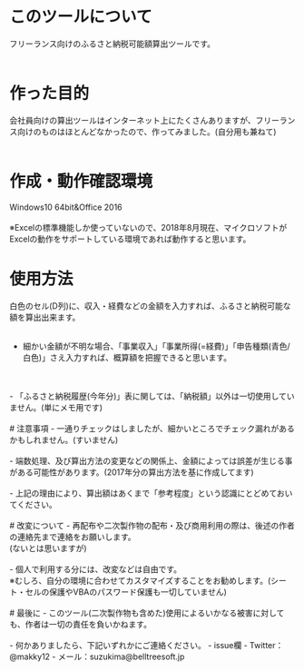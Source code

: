 # このツールについて
フリーランス向けのふるさと納税可能額算出ツールです。
<br>
<br>

# 作った目的
会社員向けの算出ツールはインターネット上にたくさんありますが、フリーランス向けのものはほとんどなかったので、作ってみました。(自分用も兼ねて)
<br>
<br>

# 作成・動作確認環境
Windows10 64bit&Office 2016
<br><br>
※Excelの標準機能しか使っていないので、2018年8月現在、マイクロソフトがExcelの動作をサポートしている環境であれば動作すると思います。

# 使用方法
白色のセル(D列)に、収入・経費などの金額を入力すれば、ふるさと納税可能な額を算出出来ます。
<br><br>
- 細かい金額が不明な場合、「事業収入」「事業所得(=経費)」「申告種類(青色/白色)」さえ入力すれば、概算額を把握できると思います。
<br>
<br>
- 「ふるさと納税履歴(今年分)」表に関しては、「納税額」以外は一切使用していません。(単にメモ用です)
<br>
<br>
# 注意事項
- 一通りチェックはしましたが、細かいところでチェック漏れがあるかもしれません。(すいません)<br><br>
- 端数処理、及び算出方法の変更などの関係上、金額によっては誤差が生じる事がある可能性があります。(2017年分の算出方法を基に作成してます)<br><br>
- 上記の理由により、算出額はあくまで「参考程度」という認識にとどめておいてください。
<br>
<br>
# 改変について
- 再配布や二次製作物の配布・及び商用利用の際は、後述の作者の連絡先まで連絡をお願いします。<br>
(ないとは思いますが)<br><br>
- 個人で利用する分には、改変などは自由です。<br>※むしろ、自分の環境に合わせてカスタマイズすることをお勧めします。(シート・セルの保護やVBAのパスワード保護も一切していません)
<br>
<br>
# 最後に
- このツール(二次製作物も含めた)使用によるいかなる被害に対しても、作者は一切の責任を負いかねます。<br><br>
- 何かありましたら、下記いずれかにご連絡ください。
    - issue欄
    - Twitter：@makky12
    - メール：suzukima@belltreesoft.jp

